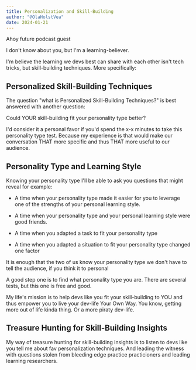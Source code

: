 ```yaml
---
title: Personalization and Skill-Building
author: "@OlaHolstVea"
date: 2024-01-21
---
```



Ahoy future podcast guest

I don't know about you, but I'm a learning-believer.

I'm believe the learning we devs best can share with each other isn't tech tricks, but skill-building techniques. More specifically:

## Personalized Skill-Building Techniques

The question "what is Personalized Skill-Building Techniques?" is best answered with another question:

Could YOUR skill-building fit your personality type better?

I'd consider it a personal favor if you'd spend the x-x minutes to take this personality type test. Because my experience is that would make our conversation THAT more specific and thus THAT more useful to our audience.

[]()
## Personality Type and Learning Style

Knowing your personality type I'll be able to ask you questions that might reveal for example:

- A time when your personality type made it easier for you to leverage one of the strengths of your personal learning style.

- A time when your personality type and your personal learning style were good friends.

- A time when you adapted a task to fit your personality type

- A time when you adapted a situation to fit your personality type
changed one factor


It is enough that the two of us know your personality type we don't have to tell the audience, if you think it to personal


A good step one is to find what personality type you are. There are several tests, but this one is free and good.



My life's mission is to help devs like you fit your skill-building to YOU and thus empower you to live your dev-life Your Own Way. You know, getting more out of life kinda thing. Or a more piraty dev-life.




## Treasure Hunting for Skill-Building Insights

My way of treasure hunting for skill-building insights is to listen to devs like you tell me about fav personalization techniques. And leading the witness with questions stolen from bleeding edge practice practicioners and leading learning researchers.

